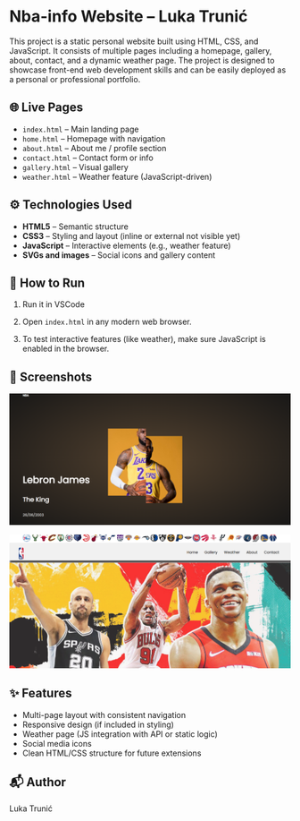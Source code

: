 # Nba-info Website – Luka Trunić

This project is a static personal website built using HTML, CSS, and JavaScript. It consists of multiple pages including a homepage, gallery, about, contact, and a dynamic weather page. The project is designed to showcase front-end web development skills and can be easily deployed as a personal or professional portfolio.

## 🌐 Live Pages

- `index.html` – Main landing page
- `home.html` – Homepage with navigation
- `about.html` – About me / profile section
- `contact.html` – Contact form or info
- `gallery.html` – Visual gallery
- `weather.html` – Weather feature (JavaScript-driven)

## ⚙️ Technologies Used

- **HTML5** – Semantic structure
- **CSS3** – Styling and layout (inline or external not visible yet)
- **JavaScript** – Interactive elements (e.g., weather feature)
- **SVGs and images** – Social icons and gallery content

## 🧪 How to Run

1. Run it in VSCode

2. Open `index.html` in any modern web browser.

3. To test interactive features (like weather), make sure JavaScript is enabled in the browser.

## 📸 Screenshots

![Index](index.png)

![Home](home.png)

## ✨ Features

- Multi-page layout with consistent navigation
- Responsive design (if included in styling)
- Weather page (JS integration with API or static logic)
- Social media icons
- Clean HTML/CSS structure for future extensions

## 📬 Author

Luka Trunić
